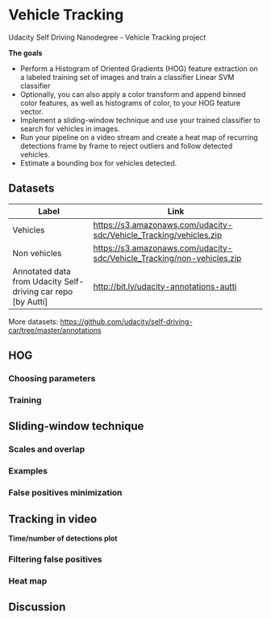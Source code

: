 # Vehicle Tracking
Udacity Self Driving Nanodegree - Vehicle Tracking project

**The goals**

- Perform a Histogram of Oriented Gradients (HOG) feature extraction on a labeled training set of images and train a classifier Linear SVM classifier
- Optionally, you can also apply a color transform and append binned color features, as well as histograms of color, to your HOG feature vector.
- Implement a sliding-window technique and use your trained classifier to search for vehicles in images.
- Run your pipeline on a video stream and create a heat map of recurring detections frame by frame to reject outliers and follow detected vehicles.
- Estimate a bounding box for vehicles detected.

## Datasets

Label | Link
---  |--
Vehicles | https://s3.amazonaws.com/udacity-sdc/Vehicle_Tracking/vehicles.zip
Non vehicles | https://s3.amazonaws.com/udacity-sdc/Vehicle_Tracking/non-vehicles.zip
Annotated data from Udacity Self-driving car repo [by Autti] | http://bit.ly/udacity-annotations-autti

More datasets:
https://github.com/udacity/self-driving-car/tree/master/annotations


## HOG

### Choosing parameters

### Training


## Sliding-window technique

### Scales and overlap

### Examples

### False positives minimization


## Tracking in video

**Time/number of detections plot**

### Filtering false positives

### Heat map


## Discussion
